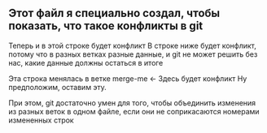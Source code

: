## Этот файл я специально создал, чтобы показать, что такое конфликты в git

Теперь и в этой строке будет конфликт
В строке ниже будет конфликт, потому что в разных ветках разные данные, и git не может решить без нас, какие данные должны остаться в итоге

Эта строка менялась в ветке merge-me <- Здесь будет конфликт
Ну предположим, оставим эту.

При этом, git достаточно умен для того, чтобы объединить изменения из разных веток в одном файле, если они не соприкасаются номерами измененных строк
